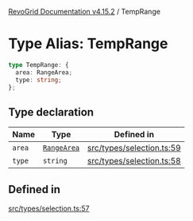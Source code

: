 [RevoGrid Documentation v4.15.2](README.md) / TempRange

# Type Alias: TempRange

```ts
type TempRange: {
  area: RangeArea;
  type: string;
};
```

## Type declaration

| Name | Type | Defined in |
| ------ | ------ | ------ |
| `area` | [`RangeArea`](TypeAlias.RangeArea.md) | [src/types/selection.ts:59](https://github.com/revolist/revogrid/blob/30cfedca97f5b42c948bd2668fa87c350d2411bd/src/types/selection.ts#L59) |
| `type` | `string` | [src/types/selection.ts:58](https://github.com/revolist/revogrid/blob/30cfedca97f5b42c948bd2668fa87c350d2411bd/src/types/selection.ts#L58) |

## Defined in

[src/types/selection.ts:57](https://github.com/revolist/revogrid/blob/30cfedca97f5b42c948bd2668fa87c350d2411bd/src/types/selection.ts#L57)
